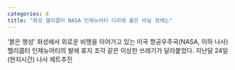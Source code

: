 ```yaml
---
categories: d
title: "화성 헬리콥터 NASA 인제뉴어티 다리에 붙은 비닐 정체는"
---
```

&lsquo;붉은 행성&rsquo; 화성에서 외로운 비행을 이어가고 있는 미국 항공우주국(NASA, 이하 나사) 헬리콥터 인제뉴어티의 발에 휴지 조각 같은 이상한 쓰레기가 달라붙었다. 지난달 24일(현지시간) 나사 제트추진